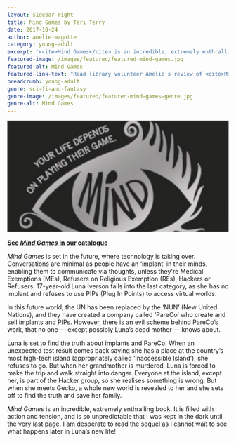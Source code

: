 ```yaml
---
layout: sidebar-right
title: Mind Games by Teri Terry
date: 2017-10-24
author: amelie-magotte
category: young-adult
excerpt: '<cite>Mind Games</cite> is an incredible, extremely enthralling book.'
featured-image: /images/featured/featured-mind-games.jpg
featured-alt: Mind Games
featured-link-text: "Read library volunteer Amelie's review of <cite>Mind Games</cite>, by Teri Terry."
breadcrumb: young-adult
genre: sci-fi-and-fantasy
genre-image: /images/featured/featured-mind-games-genre.jpg
genre-alt: Mind Games
---
```


![Mind Games](/images/featured/featured-mind-games.jpg)

**[See <cite>Mind Games</cite> in our catalogue](https://suffolk.spydus.co.uk/cgi-bin/spydus.exe/ENQ/OPAC/BIBENQ?BRN=17240883)**

<cite>Mind Games</cite> is set in the future, where technology is taking over. Conversations are minimal as people have an ‘implant’ in their minds, enabling them to communicate via thoughts, unless they're Medical Exemptions (MEs), Refusers on Religious Exemption (REs), Hackers or Refusers. 17-year-old Luna Iverson falls into the last category, as she has no implant and refuses to use PIPs (Plug In Points) to access virtual worlds.

In this future world, the UN has been replaced by the ‘NUN’ (New United Nations), and they have created a company called ‘PareCo’ who create and sell implants and PIPs. However, there is an evil scheme behind PareCo’s work, that no one — except possibly Luna’s dead mother — knows about.

Luna is set to find the truth about implants and PareCo. When an unexpected test result comes back saying she has a place at the country’s most high-tech island (appropriately called ‘Inaccessible Island’), she refuses to go. But when her grandmother is murdered, Luna is forced to make the trip and walk straight into danger. Everyone at the island, except her, is part of the Hacker group, so she realises something is wrong. But when she meets Gecko, a whole new world is revealed to her and she sets off to find the truth and save her family.

<cite>Mind Games</cite> is an incredible, extremely enthralling book. It is filled with action and tension, and is so unpredictable that I was kept in the dark until the very last page. I am desperate to read the sequel as I cannot wait to see what happens later in Luna’s new life!
